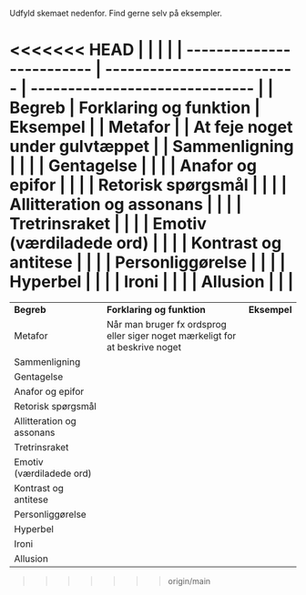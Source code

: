 Udfyld skemaet nedenfor. Find gerne selv på eksempler.

<<<<<<< HEAD
|                           |                            |                                |
| ------------------------- | -------------------------- | ------------------------------ |
| **Begreb**                | **Forklaring og funktion** | **Eksempel**                   |
| Metafor                   |                            | At feje noget under gulvtæppet |
| Sammenligning             |                            |                                |
| Gentagelse                |                            |                                |
| Anafor og epifor          |                            |                                |
| Retorisk spørgsmål        |                            |                                |
| Allitteration og assonans |                            |                                |
| Tretrinsraket             |                            |                                |
| Emotiv (værdiladede ord)  |                            |                                |
| Kontrast og antitese      |                            |                                |
| Personliggørelse          |                            |                                |
| Hyperbel                  |                            |                                |
| Ironi                     |                            |                                |
| Allusion                  |                            |                                |
=======
|                           |                                                                              |              |
| ------------------------- | ---------------------------------------------------------------------------- | ------------ |
| **Begreb**                | **Forklaring og funktion**                                                   | **Eksempel** |
| Metafor                   | Når man bruger fx ordsprog eller siger noget mærkeligt for at beskrive noget |              |
| Sammenligning             |                                                                              |              |
| Gentagelse                |                                                                              |              |
| Anafor og epifor          |                                                                              |              |
| Retorisk spørgsmål        |                                                                              |              |
| Allitteration og assonans |                                                                              |              |
| Tretrinsraket             |                                                                              |              |
| Emotiv (værdiladede ord)  |                                                                              |              |
| Kontrast og antitese      |                                                                              |              |
| Personliggørelse          |                                                                              |              |
| Hyperbel                  |                                                                              |              |
| Ironi                     |                                                                              |              |
| Allusion                  |                                                                              |              |
>>>>>>> origin/main
